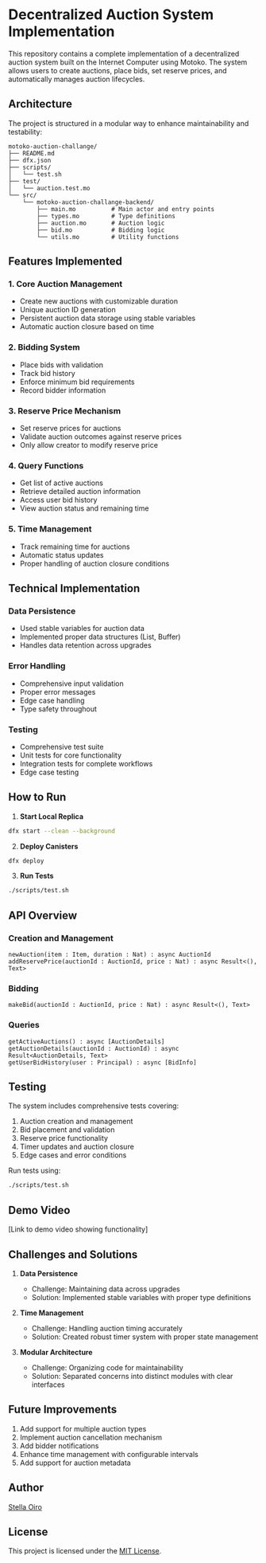 # Decentralized Auction System Implementation

This repository contains a complete implementation of a decentralized auction system built on the Internet Computer using Motoko. The system allows users to create auctions, place bids, set reserve prices, and automatically manages auction lifecycles.

## Architecture

The project is structured in a modular way to enhance maintainability and testability:

```
motoko-auction-challange/
├── README.md
├── dfx.json
├── scripts/
│   └── test.sh
├── test/
│   └── auction.test.mo
└── src/
    └── motoko-auction-challange-backend/
        ├── main.mo          # Main actor and entry points
        ├── types.mo         # Type definitions
        ├── auction.mo       # Auction logic
        ├── bid.mo           # Bidding logic
        └── utils.mo         # Utility functions
```

## Features Implemented

### 1. Core Auction Management
- Create new auctions with customizable duration
- Unique auction ID generation
- Persistent auction data storage using stable variables
- Automatic auction closure based on time

### 2. Bidding System
- Place bids with validation
- Track bid history
- Enforce minimum bid requirements
- Record bidder information

### 3. Reserve Price Mechanism
- Set reserve prices for auctions
- Validate auction outcomes against reserve prices
- Only allow creator to modify reserve price

### 4. Query Functions
- Get list of active auctions
- Retrieve detailed auction information
- Access user bid history
- View auction status and remaining time

### 5. Time Management
- Track remaining time for auctions
- Automatic status updates
- Proper handling of auction closure conditions

## Technical Implementation

### Data Persistence
- Used stable variables for auction data
- Implemented proper data structures (List, Buffer)
- Handles data retention across upgrades

### Error Handling
- Comprehensive input validation
- Proper error messages
- Edge case handling
- Type safety throughout

### Testing
- Comprehensive test suite
- Unit tests for core functionality
- Integration tests for complete workflows
- Edge case testing

## How to Run

1. **Start Local Replica**
```bash
dfx start --clean --background
```

2. **Deploy Canisters**
```bash
dfx deploy
```

3. **Run Tests**
```bash
./scripts/test.sh
```

## API Overview

### Creation and Management
```motoko
newAuction(item : Item, duration : Nat) : async AuctionId
addReservePrice(auctionId : AuctionId, price : Nat) : async Result<(), Text>
```

### Bidding
```motoko
makeBid(auctionId : AuctionId, price : Nat) : async Result<(), Text>
```

### Queries
```motoko
getActiveAuctions() : async [AuctionDetails]
getAuctionDetails(auctionId : AuctionId) : async Result<AuctionDetails, Text>
getUserBidHistory(user : Principal) : async [BidInfo]
```

## Testing

The system includes comprehensive tests covering:
1. Auction creation and management
2. Bid placement and validation
3. Reserve price functionality
4. Timer updates and auction closure
5. Edge cases and error conditions

Run tests using:
```bash
./scripts/test.sh
```

## Demo Video

[Link to demo video showing functionality]

## Challenges and Solutions

1. **Data Persistence**
   - Challenge: Maintaining data across upgrades
   - Solution: Implemented stable variables with proper type definitions

2. **Time Management**
   - Challenge: Handling auction timing accurately
   - Solution: Created robust timer system with proper state management

3. **Modular Architecture**
   - Challenge: Organizing code for maintainability
   - Solution: Separated concerns into distinct modules with clear interfaces

## Future Improvements

1. Add support for multiple auction types
2. Implement auction cancellation mechanism
3. Add bidder notifications
4. Enhance time management with configurable intervals
5. Add support for auction metadata

## Author

[Stella Oiro](https://github.com/Stella-Achar-Oiro)

## License

This project is licensed under the [MIT License](LICENSE).